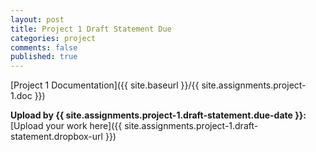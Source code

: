 ```yaml
---
layout: post
title: Project 1 Draft Statement Due
categories: project
comments: false
published: true
---
```

[Project 1 Documentation]({{ site.baseurl }}/{{ site.assignments.project-1.doc }})

**Upload by {{ site.assignments.project-1.draft-statement.due-date }}:** [Upload your work here]({{ site.assignments.project-1.draft-statement.dropbox-url }})